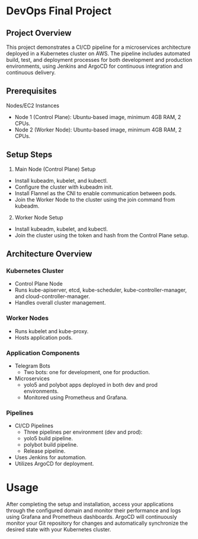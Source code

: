 # DevOps Final Project

## Project Overview
This project demonstrates a CI/CD pipeline for a microservices architecture deployed in a Kubernetes cluster on AWS. The pipeline includes automated build, test, and deployment processes for both development and production environments, using Jenkins and ArgoCD for continuous integration and continuous delivery.

## Prerequisites
Nodes/EC2 Instances
* Node 1 (Control Plane): Ubuntu-based image, minimum 4GB RAM, 2 CPUs.
* Node 2 (Worker Node): Ubuntu-based image, minimum 4GB RAM, 2 CPUs.

## Setup Steps
1. Main Node (Control Plane) Setup

* Install kubeadm, kubelet, and kubectl.
* Configure the cluster with kubeadm init.
* Install Flannel as the CNI to enable communication between pods.
* Join the Worker Node to the cluster using the join command from kubeadm.

2. Worker Node Setup

* Install kubeadm, kubelet, and kubectl.
* Join the cluster using the token and hash from the Control Plane setup.

## Architecture Overview

### Kubernetes Cluster
* Control Plane Node
 * Runs kube-apiserver, etcd, kube-scheduler, kube-controller-manager, and cloud-controller-manager.
 * Handles overall cluster management.

### Worker Nodes
* Runs kubelet and kube-proxy.
* Hosts application pods.

### Application Components
* Telegram Bots
  * Two bots: one for development, one for production.
* Microservices
  * yolo5 and polybot apps deployed in both dev and prod environments.
  * Monitored using Prometheus and Grafana.

### Pipelines
* CI/CD Pipelines
  * Three pipelines per environment (dev and prod):
   * yolo5 build pipeline.
   * polybot build pipeline.
   * Release pipeline.
* Uses Jenkins for automation.
* Utilizes ArgoCD for deployment.


# Usage
After completing the setup and installation, access your applications through the configured domain and monitor their performance and logs using Grafana and Prometheus dashboards. ArgoCD will continuously monitor your Git repository for changes and automatically synchronize the desired state with your Kubernetes cluster.
